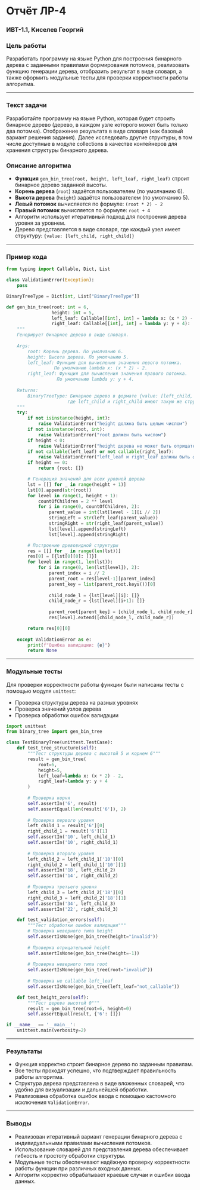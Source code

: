 # Отчёт ЛР-4
### ИВТ-1.1, Киселев Георгий

### Цель работы

Разработать программу на языке Python для построения бинарного дерева с заданными правилами формирования потомков, реализовать функцию генерации дерева, отобразить результат в виде словаря, а также оформить модульные тесты для проверки корректности работы алгоритма.

---

### Текст задачи

Разработайте программу на языке Python, которая будет строить бинарное дерево (дерево, в каждом узле которого может быть только два потомка). Отображение результата в виде словаря (как базовый вариант решения задания). Далее исследовать другие структуры, в том числе доступные в модуле collections в качестве контейнеров для хранения структуры бинарного дерева.

### Описание алгоритма

- **Функция** `gen_bin_tree(root, height, left_leaf, right_leaf)` строит бинарное дерево заданной высоты.
- **Корень дерева** (`root`) задаётся пользователем (по умолчанию 6).
- **Высота дерева** (`height`) задаётся пользователем (по умолчанию 5).
- **Левый потомок** вычисляется по формуле: `(root * 2) - 2`
- **Правый потомок** вычисляется по формуле: `root + 4`
- Алгоритм использует итеративный подход для построения дерева уровня за уровнем.
- Дерево представляется в виде словаря, где каждый узел имеет структуру: `{value: [left_child, right_child]}`

---

### Пример кода

```python
from typing import Callable, Dict, List

class ValidationError(Exception):
    pass

BinaryTreeType = Dict[int, List["BinaryTreeType"]]

def gen_bin_tree(root: int = 6,
                 height: int = 5,
                 left_leaf: Callable[[int], int] = lambda x: (x * 2) - 2,
                 right_leaf: Callable[[int], int] = lambda y: y + 4):
    """
    Генерирует бинарное дерево в виде словаря.
    
    Args:
        root: Корень дерева. По умолчанию 6.
        height: Высота дерева. По умолчанию 5.
        left_leaf: Функция для вычисления значения левого потомка.
                  По умолчанию lambda x: (x * 2) - 2.
        right_leaf: Функция для вычисления значения правого потомка.
                   По умолчанию lambda y: y + 4.
    
    Returns:
        BinaryTreeType: Бинарное дерево в формате {value: [left_child, right_child]},
                       где left_child и right_child имеют такую же структуру.
    """
    try:
        if not isinstance(height, int):
            raise ValidationError("height должна быть целым числом")
        if not isinstance(root, int):
            raise ValidationError("root должен быть числом")
        if height < 0:
            raise ValidationError("height дерева не может быть отрицательной")
        if not callable(left_leaf) or not callable(right_leaf):
            raise ValidationError("left_leaf и right_leaf должны быть функциями")
        if height == 0:
            return {root: []}

        # Генерация значений для всех уровней дерева
        lst = [[] for _ in range(height + 1)]
        lst[0].append(str(root))
        for level in range(1, height + 1):
            countOfChildren = 2 ** level
            for i in range(0, countOfChildren, 2):
                parent_value = int(lst[level - 1][i // 2])
                stringLeft = str(left_leaf(parent_value))
                stringRight = str(right_leaf(parent_value))
                lst[level].append(stringLeft)
                lst[level].append(stringRight)

        # Построение древовидной структуры
        res = [[] for _ in range(len(lst))]
        res[0] = [{lst[0][0]: []}]
        for level in range(1, len(lst)):
            for i in range(0, len(lst[level]), 2):
                parent_index = i // 2
                parent_root = res[level-1][parent_index]
                parent_key = list(parent_root.keys())[0]
                
                child_node_l = {lst[level][i]: []}
                child_node_r = {lst[level][i+1]: []}
                
                parent_root[parent_key] = [child_node_l, child_node_r]
                res[level].extend([child_node_l, child_node_r])

        return res[0][0]
        
    except ValidationError as e:
        print(f"Ошибка валидации: {e}")
        return None
```

---

### Модульные тесты

Для проверки корректности работы функции были написаны тесты с помощью модуля `unittest`:

- Проверка структуры дерева на разных уровнях
- Проверка значений узлов дерева
- Проверка обработки ошибок валидации

```python
import unittest
from binary_tree import gen_bin_tree

class TestBinaryTree(unittest.TestCase):
    def test_tree_structure(self):
        """Тест структуры дерева с высотой 5 и корнем 6"""
        result = gen_bin_tree(
            root=6,
            height=5,
            left_leaf=lambda x: (x * 2) - 2,
            right_leaf=lambda y: y + 4
        )
        
        # Проверка корня
        self.assertIn('6', result)
        self.assertEqual(len(result['6']), 2)
        
        # Проверка первого уровня
        left_child_1 = result['6'][0]
        right_child_1 = result['6'][1]
        self.assertIn('10', left_child_1)
        self.assertIn('10', right_child_1)
        
        # Проверка второго уровня
        left_child_2 = left_child_1['10'][0]
        right_child_2 = left_child_1['10'][1]
        self.assertIn('18', left_child_2)
        self.assertIn('14', right_child_2)
        
        # Проверка третьего уровня
        left_child_3 = left_child_2['18'][0]
        right_child_3 = left_child_2['18'][1]
        self.assertIn('34', left_child_3)
        self.assertIn('22', right_child_3)

    def test_validation_errors(self):
        """Тест обработки ошибок валидации"""
        # Проверка неверного типа height
        self.assertIsNone(gen_bin_tree(height="invalid"))
        
        # Проверка отрицательной height
        self.assertIsNone(gen_bin_tree(height=-1))
        
        # Проверка неверного типа root
        self.assertIsNone(gen_bin_tree(root="invalid"))
        
        # Проверка не callable left_leaf
        self.assertIsNone(gen_bin_tree(left_leaf="not_callable"))

    def test_height_zero(self):
        """Тест дерева высотой 0"""
        result = gen_bin_tree(root=6, height=0)
        self.assertEqual(result, {'6': []})

if __name__ == '__main__':
    unittest.main(verbosity=2)
```

---

### Результаты

- Функция корректно строит бинарное дерево по заданным правилам.
- Все тесты проходят успешно, что подтверждает правильность работы алгоритма.
- Структура дерева представлена в виде вложенных словарей, что удобно для визуализации и дальнейшей обработки.
- Реализована обработка ошибок ввода с помощью кастомного исключения `ValidationError`.

---

### Выводы

- Реализован итеративный вариант генерации бинарного дерева с индивидуальными правилами вычисления потомков.
- Использование словарей для представления дерева обеспечивает гибкость и простоту обработки структуры.
- Модульные тесты обеспечивают надёжную проверку корректности работы функции при различных входных данных.
- Алгоритм корректно обрабатывает краевые случаи и ошибки ввода данных.
